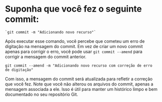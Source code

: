 # Suponha que você fez o seguinte commit:

    `git commit -m "Adicionando novo recurso"`

Após executar esse comando, você percebe que cometeu um erro de digitação na mensagem do commit. Em vez de criar um novo commit apenas para corrigir o erro, você pode usar `git commit --amend` para corrigir a mensagem do commit anterior.



`git commit --amend -m "Adicionando novo recurso com correção de erro de digitação"` 

Com isso, a mensagem do commit será atualizada para refletir a correção que você fez. Note que você não alterou os arquivos do commit, apenas a mensagem associada a ele. Isso é útil para manter um histórico limpo e bem documentado no seu repositório Git.